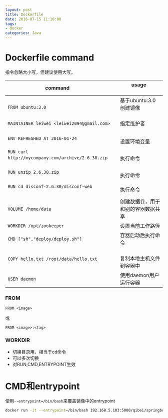 ```yaml
---
layout: post
title: Dockerfile
date: 2016-07-15 11:10:00
tags:
- docker
categories: Java
---
```


# Dockerfile command
指令忽略大小写，但建议使用大写。

|                           command                                 |          usage                               | 
| ----------------------------------------------------------------- | -------------------------------------------- | 
| `FROM ubuntu:3.0`                                                 | 基于ubuntu:3.0创建镜像                         | 
| `MAINTAINER leiwei <leiwei2094@gmail.com>`                        | 指定维护者                                     | 
| `ENV REFRESHED_AT 2016-01-24`                                     | 设置环境变量                                   |  
| `RUN curl http://mycompany.com/archive/2.6.30.zip`                | 执行命令                                      |
| `RUN unzip 2.6.30.zip`                                            | 执行命令                                      |
| `RUN cd disconf-2.6.30/disconf-web`                               | 执行命令                                      |
| `VOLUME /home/data`                                               | 创建数据卷，用于和别的容器数据共享                 |
| `WORKDIR /opt/zookeeper`                                          | 设置当前工作路径                                |
| `CMD ["sh","deploy/deploy.sh"]`                                   | 容器启动后执行命令                              |
| `COPY hello.txt /root/data/hello.txt`                             | 复制本地主机文件到容器中                         |
| `USER daemon`                                                     | 使用daemon用户运行容器                          |     

### FROM
```
FROM <image>
```
或
```
FROM <image>:<tag>
```
### WORKDIR
* 切换目录用，相当于cd命令
* 可以多次切换
* 对RUN,CMD,ENTRYPOINT生效





# CMD和entrypoint
使用`--entrypoint=/bin/bash`来覆盖镜像中的entrypoint
```bash
docker run -it --entrypoint=/bin/bash 192.168.5.103:5000/qibei/springboot
```




